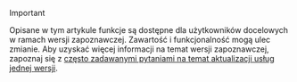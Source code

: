 > [!IMPORTANT]
> Opisane w tym artykule funkcje są dostępne dla użytkowników docelowych w ramach wersji zapoznawczej. Zawartość i funkcjonalność mogą ulec zmianie. Aby uzyskać więcej informacji na temat wersji zapoznawczej, zapoznaj się z [często zadawanymi pytaniami na temat aktualizacji usług jednej wersji](https://docs.microsoft.com/dynamics365/unified-operations/fin-and-ops/get-started/one-version).
